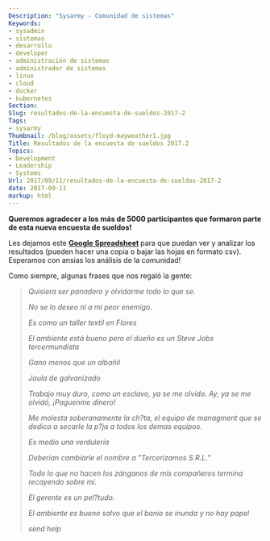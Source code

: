 ```yaml
---
Description: "Sysarmy - Comunidad de sistemas"
Keywords:
- sysadmin 
- sistemas
- desarrollo
- developer
- administración de sistemas
- administrador de sistemas
- linux
- cloud
- docker
- kubernetes
Section: 
Slug: resultados-de-la-encuesta-de-sueldos-2017-2
Tags:
- sysarmy
Thumbnail: /blog/assets/floyd-mayweather1.jpg
Title: Resultados de la encuesta de sueldos 2017.2
Topics:
- Development
- Leadership
- Systems
Url: 2017/09/11/resultados-de-la-encuesta-de-sueldos-2017-2
date: 2017-09-11
markup: html
---
```


<p><strong>Queremos agradecer a los más de 5000 participantes que formaron parte de esta nueva encuesta de sueldos!</strong></p>
<p>Les dejamos este <strong><a href="https://goo.gl/CGZjhp" target="_blank" rel="noopener">Google Spreadsheet</a> </strong>para que puedan ver y analizar los resultados (pueden hacer una copia o bajar las hojas en formato csv). Esperamos con ansias los análisis de la comunidad!</p>
<p>Como siempre, algunas frases que nos regaló la gente:</p>
<blockquote><p><em>Quisiera ser panadero y olvidarme todo lo que se.</em></p>
<p><em>No se lo deseo ni a mi peor enemigo.</em></p>
<p><em>Es como un taller textil en Flores</em></p>
<p><em>El ambiente está bueno pero el dueño es un Steve Jobs tercermundista</em></p>
<p><em>Gano menos que un albañil</em></p>
<p><em>Jaula de galvanizado</em></p>
<p><em>Trabajo muy duro, como un esclavo, ya se me olvido. Ay, ya se me olvidó, ¡Paguenme dinero!</em></p>
<p><em>Me molesta soberanamente la ch?ta, el equipo de managment que se dedica a secarle la p?ja a todos los demas equipos.</em></p>
<p><em>Es medio una verduleria</em></p>
<p><em>Deberían cambiarle el nombre a "Tercerizamos S.R.L."</em></p>
<p><em>Todo lo que no hacen los zánganos de mis compañeros termina recayendo sobre mí.</em></p>
<p><em>El gerente es un pel?tudo.</em></p>
<p><em>El ambiente es bueno salvo que el banio se inunda y no hay papel</em></p>
<p><em>send help</em></p></blockquote>
